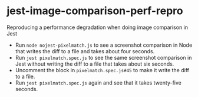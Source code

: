 # jest-image-comparison-perf-repro
Reproducing a performance degradation when doing image comparison in Jest

- Run `node nojest-pixelmatch.js` to see a screenshot comparison in Node that writes the diff to a file and takes about four seconds.
- Run `jest pixelmatch.spec.js` to see the same screenshot comparison in Jest without writing the diff to a file that takes about six seconds.
- Uncomment the block in `pixelmatch.spec.js#45` to make it write the diff to a file.
- Run `jest pixelmatch.spec.js` again and see that it takes twenty-five seconds.
